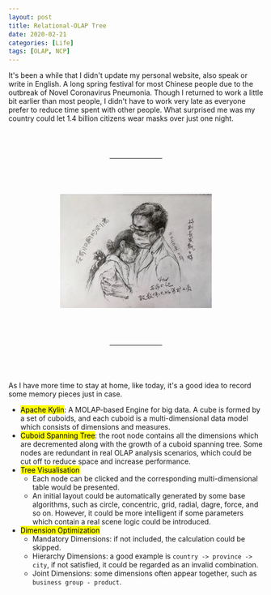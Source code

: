 ```yaml
---
layout: post
title: Relational-OLAP Tree
date: 2020-02-21
categories: [Life]
tags: [OLAP, NCP]
---
```


It's been a while that I didn't update my personal website, also speak or write in English. A long spring festival for most Chinese people due to the outbreak of Novel Coronavirus Pneumonia. Though I returned to work a little bit earlier than most people, I didn't have to work very late as everyone prefer to reduce time spent with other people. What surprised me was my country could let 1.4 billion citizens wear masks over just one night. 

<hr style="margin: 70px 200px;">

<div style="width: 300px; margin-left: auto; margin-right: auto;"><img src="/assets/img/blogs/20200221-4.jpeg" width="300px"/></div>

<hr style="margin: 70px 200px;">

As I have more time to stay at home, like today, it's a good idea to record some memory pieces just in case.

- <mark>Apache Kylin</mark>: A MOLAP-based Engine for big data. A cube is formed by a set of cuboids, and each cuboid is a multi-dimensional data model which consists of dimensions and measures.
- <mark>Cuboid Spanning Tree</mark>: the root node contains all the dimensions which are decremented along with the growth of a cuboid spanning tree. Some nodes are redundant in real OLAP analysis scenarios, which could be cut off to reduce space and increase performance.  
- <mark>Tree Visualisation</mark>
  - Each node can be clicked and the corresponding multi-dimensional table would be presented.
  - An initial layout could be automatically generated by some base algorithms, such as circle, concentric, grid, radial, dagre, force, and so on. However, it could be more intelligent if some parameters which contain a real scene logic could be introduced.
- <mark>Dimension Optimization</mark>
  - Mandatory Dimensions: if not included, the calculation could be skipped.
  - Hierarchy Dimensions: a good example is `country -> province -> city`, if not satisfied, it could be regarded as an invalid combination.
  - Joint Dimensions: some dimensions often appear together, such as `business group - product`. 

      